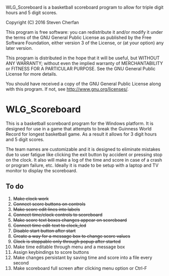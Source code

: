 WLG_Scoreboard is a basketball scoreboard program to allow for triple digit hours and 5 digit scores.

Copyright (C) 2016 Steven Cherfan

This program is free software: you can redistribute it and/or modify
it under the terms of the GNU General Public License as published by
the Free Software Foundation, either version 3 of the License, or
(at your option) any later version.

This program is distributed in the hope that it will be useful,
but WITHOUT ANY WARRANTY; without even the implied warranty of
MERCHANTABILITY or FITNESS FOR A PARTICULAR PURPOSE.  See the
GNU General Public License for more details.

You should have received a copy of the GNU General Public License
along with this program.  If not, see <http://www.gnu.org/licenses/>.


WLG_Scoreboard
==============

This is a basketball scoreboard program for the Windows platform. It is designed for use in a game that attempts to break the Guinness World Record for longest basketball game. As a result it allows for 3 digit hours and 5 digit scores.

The team names are customizable and it is designed to eliminate mistakes due to user fatigue like clicking the exit button by accident or pressing stop on the clock. It also will make a log of the time and score in case of a crash or program failure, etc. Ideally it is made to be setup with a laptop and TV monitor to display the scoreboard.

To do
-----

1. ~~Make clock work~~
1. ~~Connect score buttons on controls~~
1. ~~Make score edit lines into labels~~
1. ~~Connect time/clock controls to scoreboard~~
1. ~~Make score text boxes changes appear on scoreboard~~
1. ~~Connect time edit-text to clock_lcd~~
1. ~~Disable start button after start~~
1. ~~Create a way for a message box to change score values~~
1. ~~Clock is stoppable only through popup after started~~
1. Make time editable through menu and a message box
1. Assign keybindings to score buttons
1. Make changes persistant by saving time and score into a file every second
1. Make scoreboard full screen after clicking menu option or Ctrl-F
